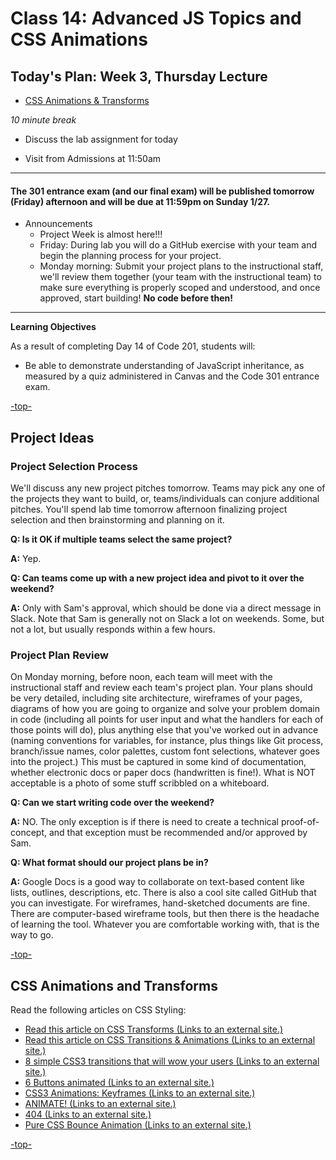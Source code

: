 # Class 14: Advanced JS Topics and CSS Animations

<a id="top"></a>
## Today's Plan: Week 3, Thursday Lecture

- [CSS Animations & Transforms](#css)

*10 minute break*

- Discuss the lab assignment for today

- Visit from Admissions at 11:50am

---

#### The 301 entrance exam (and our final exam) will be published tomorrow (Friday) afternoon and will be due at 11:59pm on Sunday 1/27.

- Announcements
  - Project Week is almost here!!!
  - Friday: During lab you will do a GitHub exercise with your team and begin the planning process for your project.
  - Monday morning: Submit your project plans to the instructional staff, we'll review them together (your team with the instructional team) to make sure everything is properly scoped and understood, and once approved, start building! **No code before then!**

---

**Learning Objectives**

As a result of completing Day 14 of Code 201, students will:

- Be able to demonstrate understanding of JavaScript inheritance, as measured by a quiz administered in Canvas and the Code 301 entrance exam.

[-top-](#top)

<a id="pitches"></a>
## Project Ideas

### Project Selection Process

We'll discuss any new project pitches tomorrow. Teams may pick any one of the projects they want to build, or, teams/individuals can conjure additional pitches. You'll spend lab time tomorrow afternoon finalizing project selection and then brainstorming and planning on it.

**Q: Is it OK if multiple teams select the same project?**

**A:** Yep.

**Q: Can teams come up with a new project idea and pivot to it over the weekend?**

**A:** Only with Sam's approval, which should be done via a direct message in Slack. Note that Sam is generally not on Slack a lot on weekends. Some, but not a lot, but usually responds within a few hours.

### Project Plan Review

On Monday morning, before noon, each team will meet with the instructional staff and review each team's project plan. Your plans should be very detailed, including site architecture,  wireframes of your pages, diagrams of how you are going to organize and solve your problem domain in code (including all points for user input and what the handlers for each of those points will do), plus anything else that you've worked out in advance (naming conventions for variables, for instance, plus things like Git process, branch/issue names, color palettes, custom font selections, whatever goes into the project.) This must be captured in some kind of documentation, whether electronic docs or paper docs (handwritten is fine!). What is NOT acceptable is a photo of some stuff scribbled on a whiteboard.

**Q: Can we start writing code over the weekend?**

**A:** NO. The only exception is if there is need to create a technical proof-of-concept, and that exception must be recommended and/or approved by Sam.

**Q: What format should our project plans be in?**

**A:** Google Docs is a good way to collaborate on text-based content like lists, outlines, descriptions, etc. There is also a cool site called GitHub that you can investigate. For wireframes, hand-sketched documents are fine. There are computer-based wireframe tools, but then there is the headache of learning the tool. Whatever you are comfortable working with, that is the way to go.

[-top-](#top)

<a id="css"></a>
## CSS Animations and Transforms

<p>Read the following articles on CSS Styling:</p>
<ul class="unchanged rich-diff-level-one">
<li class="unchanged"><a class="external" href="http://learn.shayhowe.com/advanced-html-css/css-transforms/" target="_blank" rel="noopener noreferrer"><span><span>Read this article on CSS Transforms</span><span class="screenreader-only">&nbsp;(Links to an external site.)</span></span><span class="ui-icon ui-icon-extlink ui-icon-inline" title="Links to an external site."></span></a></li>
<li class="unchanged"><a class="external" href="http://learn.shayhowe.com/advanced-html-css/transitions-animations/" target="_blank" rel="noopener noreferrer"><span><span>Read this article on CSS Transitions &amp; Animations</span><span class="screenreader-only">&nbsp;(Links to an external site.)</span></span><span class="ui-icon ui-icon-extlink ui-icon-inline" title="Links to an external site."></span></a></li>
<li class="unchanged"><a class="external" href="http://www.webdesignerdepot.com/2014/05/8-simple-css3-transitions-that-will-wow-your-users" target="_blank" rel="noopener noreferrer"><span><span>8 simple CSS3 transitions that will wow your users</span><span class="screenreader-only">&nbsp;(Links to an external site.)</span></span><span class="ui-icon ui-icon-extlink ui-icon-inline" title="Links to an external site."></span></a></li>
<li class="unchanged"><a class="external" href="http://codepen.io/retyui/pen/ByoaXV" target="_blank" rel="noopener noreferrer"><span><span>6 Buttons animated</span><span class="screenreader-only">&nbsp;(Links to an external site.)</span></span><span class="ui-icon ui-icon-extlink ui-icon-inline" title="Links to an external site."></span></a></li>
<li class="unchanged"><a class="external" href="http://codepen.io/akshaychauhan/pen/oAfae" target="_blank" rel="noopener noreferrer"><span><span>CSS3 Animations: Keyframes</span><span class="screenreader-only">&nbsp;(Links to an external site.)</span></span><span class="ui-icon ui-icon-extlink ui-icon-inline" title="Links to an external site."></span></a></li>
<li class="unchanged"><a class="external" href="http://codepen.io/ryansobol/pen/NPZrNw" target="_blank" rel="noopener noreferrer"><span><span>ANIMATE!</span><span class="screenreader-only">&nbsp;(Links to an external site.)</span></span><span class="ui-icon ui-icon-extlink ui-icon-inline" title="Links to an external site."></span></a></li>
<li class="unchanged"><a class="external" href="http://codepen.io/kieranfivestars/pen/MYdQxX" target="_blank" rel="noopener noreferrer"><span><span>404</span><span class="screenreader-only">&nbsp;(Links to an external site.)</span></span><span class="ui-icon ui-icon-extlink ui-icon-inline" title="Links to an external site."></span></a></li>
<li class="unchanged"><a class="external" href="http://codepen.io/dp_lewis/pen/gCfBv" target="_blank" rel="noopener noreferrer"><span><span>Pure CSS Bounce Animation</span><span class="screenreader-only">&nbsp;(Links to an external site.)</span></span><span class="ui-icon ui-icon-extlink ui-icon-inline" title="Links to an external site."></span></a></li>
</ul>

[-top-](#top)
